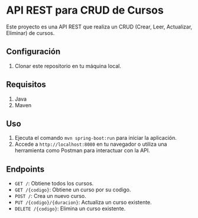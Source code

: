 # API REST para CRUD de Cursos

Este proyecto es una API REST que realiza un CRUD (Crear, Leer, Actualizar, Eliminar) de cursos.

## Configuración

1. Clonar este repositorio en tu máquina local.


## Requisitos

1. Java
2. Maven

## Uso

1. Ejecuta el comando `mvn spring-boot:run` para iniciar la aplicación.
2. Accede a `http://localhost:8080` en tu navegador o utiliza una herramienta como Postman para interactuar con la API.

## Endpoints

- `GET /`: Obtiene todos los cursos.
- `GET /{codigo}`: Obtiene un curso por su codigo.
- `POST /`: Crea un nuevo curso.
- `PUT /{codigo}/{duracion}`: Actualiza un curso existente.
- `DELETE /{codigo}`: Elimina un curso existente.
